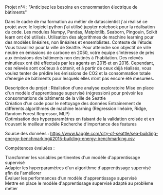 
Projet n°4 : "Anticipez les besoins en consommation électrique de bâtiments" 

Dans le cadre de ma formation au métier de datascientist j'ai réalisé ce projet avec le logiciel python j'ai utilisé jupyter notebook pour la réalisation du code. Les modules Numpy, Pandas, Matplotlib, Seaborn, Pingouin, Scikit learn ont été utilisés. Utilisation des algorithmes de machine learning pour des modéles linéaires, non linéaires et ensemblistes. 
Contexte de l'étude:
Vous travaillez pour la ville de Seattle. Pour atteindre son objectif de ville neutre en émissions de carbone en 2050, votre équipe s’intéresse de près aux émissions des bâtiments non destinés à l’habitation.
Des relevés minutieux ont été effectués par les agents en 2015 et en 2016. Cependant, ces relevés sont coûteux à obtenir, et à partir de ceux déjà réalisés, vous voulez tenter de prédire les émissions de CO2 et la consommation totale d’énergie de bâtiments pour lesquels elles n’ont pas encore été mesurées.


Description du projet :
  Réalistion d'une analyse exploratoire
  Mise en place d'un modèle d'apprentissage supervisé (régression) pour prévoir les consommations de bâtiments de la ville de Seattle     
  Création d'un code pour le nettoyage des données 
  Entraînement de différents algorithmes de machine learning (Régression linéaire,  Ridge, Random Forest Regressor, MLP)   
  Optimisation des hyperparamètres en faisant de la validation croisée et en trouvant le meilleur modéle
  Recherche d'importance des features    



Source des données : 
https://www.kaggle.com/city-of-seattle/sea-building-energy-benchmarking#2015-building-energy-benchmarking.csv 

Compétences évaluées :


  Transformer les variables pertinentes d'un modèle d'apprentissage supervisé     
  Adapter les hyperparamètres d'un algorithme d'apprentissage supervisé afin de l'améliorer    
  Évaluer les performances d’un modèle d'apprentissage supervisé    
  Mettre en place le modèle d'apprentissage supervisé adapté au problème métier
